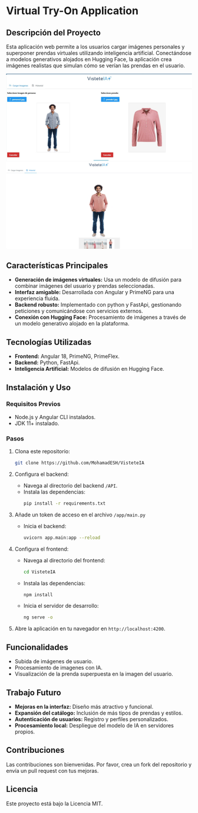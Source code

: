 # Virtual Try-On Application

## Descripción del Proyecto
Esta aplicación web permite a los usuarios cargar imágenes personales y superponer prendas virtuales utilizando inteligencia artificial. Conectándose a modelos generativos alojados en Hugging Face, la aplicación crea imágenes realistas que simulan cómo se verían las prendas en el usuario.

![Vista de la Web 1](Imagenes/VisetetIA-web.jpg "Vista de la Web - Primera Imagen")
![Vista de la Web 2](Imagenes/VisetetIA-web2.jpg "Vista de la Web - Segunda Imagen")

## Características Principales
- **Generación de imágenes virtuales:** Usa un modelo de difusión para combinar imágenes del usuario y prendas seleccionadas.
- **Interfaz amigable:** Desarrollada con Angular y PrimeNG para una experiencia fluida.
- **Backend robusto:** Implementado con python y FastApi, gestionando peticiones y comunicándose con servicios externos.
- **Conexión con Hugging Face:** Procesamiento de imágenes a través de un modelo generativo alojado en la plataforma.

## Tecnologías Utilizadas
- **Frontend:** Angular 18, PrimeNG, PrimeFlex.
- **Backend:** Python, FastApi.
- **Inteligencia Artificial:** Modelos de difusión en Hugging Face.

## Instalación y Uso
### Requisitos Previos
- Node.js y Angular CLI instalados.
- JDK 11+ instalado.


### Pasos
1. Clona este repositorio:
   ```bash
   git clone https://github.com/MohamadESH/VisteteIA
   ```

2. Configura el backend:
   - Navega al directorio del backend `/API`.
   - Instala las dependencias:
     ```bash
     pip install -r requirements.txt
     ```
3. Añade un token de acceso  en el archivo `/app/main.py`
   - Inicia el backend:
     ```bash
     uvicorn app.main:app --reload
     ```

4. Configura el frontend:
   - Navega al directorio del frontend:
     ```bash
     cd VisteteIA
     ```
   - Instala las dependencias:
     ```bash
     npm install
     ```
   - Inicia el servidor de desarrollo:
     ```bash
     ng serve -o
     ```

5. Abre la aplicación en tu navegador en `http://localhost:4200`.

## Funcionalidades
- Subida de imágenes de usuario.
- Procesamiento de imagenes con IA.
- Visualización de la prenda superpuesta en la imagen del usuario.

## Trabajo Futuro
- **Mejoras en la interfaz:** Diseño más atractivo y funcional.
- **Expansión del catálogo:** Inclusión de más tipos de prendas y estilos.
- **Autenticación de usuarios:** Registro y perfiles personalizados.
- **Procesamiento local:** Despliegue del modelo de IA en servidores propios.

## Contribuciones
Las contribuciones son bienvenidas. Por favor, crea un fork del repositorio y envía un pull request con tus mejoras.

## Licencia
Este proyecto está bajo la Licencia MIT.
